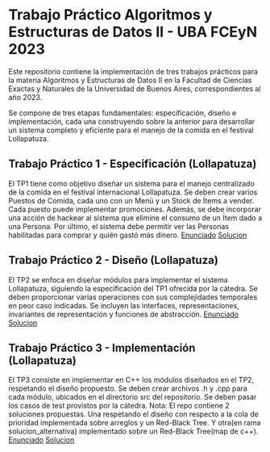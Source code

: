 # Trabajo Práctico Algoritmos y Estructuras de Datos II - UBA FCEyN 2023
Este repositorio contiene la implementación de tres trabajos prácticos para la materia Algoritmos y Estructuras de Datos II en la Facultad de Ciencias Exactas y Naturales de la Universidad de Buenos Aires, correspondientes al año 2023.

Se compone de tres etapas fundamentales: especificación, diseño e implementación, cada una construyendo sobre la anterior para desarrollar un sistema completo y eficiente para el manejo de la comida en el festival Lollapatuza.

## Trabajo Práctico 1 - Especificación (Lollapatuza)
El TP1 tiene como objetivo diseñar un sistema para el manejo centralizado de la comida en el festival internacional Lollapatuza. Se deben crear varios Puestos de Comida, cada uno con un Menú y un Stock de Ítems a vender. Cada puesto puede implementar promociones. Además, se debe incorporar una acción de hackear al sistema que elimine el consumo de un Ítem dado a una Persona. Por último, el sistema debe permitir ver las Personas habilitadas para comprar y quién gastó más dinero.
[Enunciado]()
[Solucion]()
## Trabajo Práctico 2 - Diseño (Lollapatuza)
El TP2 se enfoca en diseñar módulos para implementar el sistema Lollapatuza, siguiendo la especificación del TP1 ofrecida por la cátedra. Se deben proporcionar varias operaciones con sus complejidades temporales en peor caso indicadas. Se incluyen las interfaces, representaciones, invariantes de representación y funciones de abstracción.
[Enunciado]()
[Solucion]()
## Trabajo Práctico 3 - Implementación (Lollapatuza)
El TP3 consiste en implementar en C++ los módulos diseñados en el TP2, respetando el diseño propuesto. Se deben crear archivos .h y .cpp para cada módulo, ubicados en el directorio src del repositorio. Se deben pasar los casos de test provistos por la cátedra.
 Nota: El repo contiene 2 soluciones propuestas. Una respetando el diseño con respecto a la cola de prioridad implementada sobre arreglos y un Red-Black Tree. Y otra(en rama solucion_alternativa) implementado sobre un Red-Black Tree(map de c++).
[Enunciado]()
[Solucion]()
